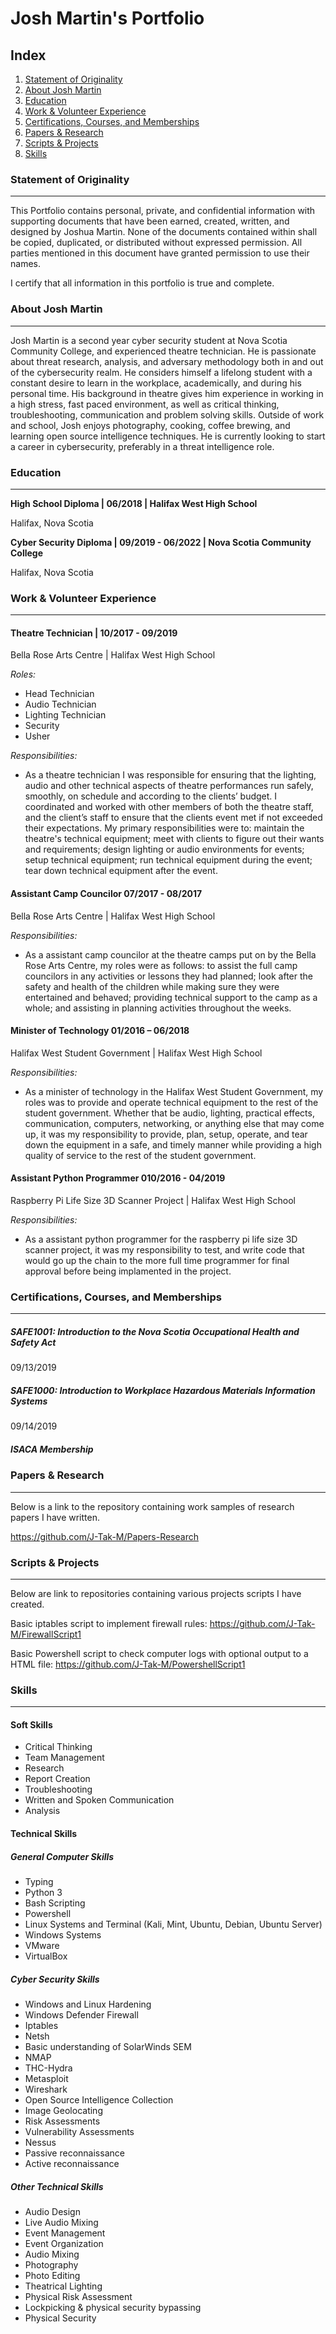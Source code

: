 # Josh Martin's Portfolio
## Index
1. [Statement of Originality](https://github.com/J-Tak-M/Josh-M.github.io/blob/main/README.md#statement-of-originality)
2. [About Josh Martin](https://github.com/J-Tak-M/Josh-M.github.io/blob/main/README.md#about-josh-martin)
3. [Education](https://github.com/J-Tak-M/Josh-M.github.io/blob/main/README.md#education)
4. [Work & Volunteer Experience](https://github.com/J-Tak-M/Josh-M.github.io/blob/main/README.md#work--volunteer-experience)
5. [Certifications, Courses, and Memberships](https://github.com/J-Tak-M/Josh-M-Portfolio/blob/main/README.md#certifications-courses-and-memberships)
6. [Papers & Research](https://github.com/J-Tak-M/Josh-M.github.io/blob/main/README.md#papers--research)
7. [Scripts & Projects](https://github.com/J-Tak-M/Josh-M.github.io/blob/main/README.md#scripts--projects)
8. [Skills](https://github.com/J-Tak-M/Josh-M.github.io/blob/main/README.md#skills)

### Statement of Originality
_______________________________________________________________________________________________________________________________________________
This Portfolio contains personal, private, and confidential information with supporting documents that have been earned, created, written, and designed by Joshua Martin. None of the documents contained within shall be copied, duplicated, or distributed without expressed permission. All parties mentioned in this document have granted permission to use their names. 

I certify that all information in this portfolio is true and complete.

### About Josh Martin
_______________________________________________________________________________________________________________________________________________
Josh Martin is a second year cyber security student at Nova Scotia Community College, and experienced theatre technician. He is passionate about threat research, analysis, and adversary methodology both in and out of the cybersecurity realm. He considers himself a lifelong student with a constant desire to learn in the workplace, academically, and during his personal time. His background in theatre gives him experience in working in a high stress, fast paced environment, as well as critical thinking, troubleshooting, communication and problem solving skills. Outside of work and school, Josh enjoys photography, cooking, coffee brewing, and learning open source intelligence techniques. He is currently looking to start a career in cybersecurity, preferably in a threat intelligence role.


### Education
_______________________________________________________________________________________________________________________________________________
**High School Diploma | 06/2018 | Halifax West High School**

Halifax, Nova Scotia

**Cyber Security Diploma | 09/2019 - 06/2022 | Nova Scotia Community College**

Halifax, Nova Scotia


### Work & Volunteer Experience
_______________________________________________________________________________________________________________________________________________
#### Theatre Technician | 10/2017 - 09/2019
Bella Rose Arts Centre | Halifax West High School

*Roles:*
- Head Technician
- Audio Technician
- Lighting Technician
- Security
- Usher

*Responsibilities:*
- As a theatre technician I was responsible for ensuring that the lighting, audio and other technical aspects of theatre performances run safely, smoothly, on schedule and according to the clients’ budget. I coordinated and worked with other members of both the theatre staff, and the client’s staff to ensure that the clients event met if not exceeded their expectations. My primary responsibilities were to: maintain the theatre's technical equipment; meet with clients to figure out their wants and requirements; design lighting or audio environments for events; setup technical equipment; run technical equipment during the event; tear down technical equipment after the event.

#### Assistant Camp Councilor  07/2017 - 08/2017
Bella Rose Arts Centre | Halifax West High School

*Responsibilities:*
- As a assistant camp councilor at the theatre camps put on by the Bella Rose Arts Centre, my roles were as follows: to assist the full camp councilors in any activities or lessons they had planned; look after the safety and health of the children while making sure they were entertained and behaved; providing technical support to the camp as a whole; and assisting in planning activities throughout the weeks.

#### Minister of Technology  01/2016 – 06/2018
Halifax West Student Government | Halifax West High School

*Responsibilities:*
- As a minister of technology in the Halifax West Student Government, my roles was to provide and operate technical equipment to the rest of the student government. Whether that be audio, lighting, practical effects, communication, computers, networking, or anything else that may come up, it was my responsibility to provide, plan, setup, operate, and tear down the equipment in a safe, and timely manner while providing a high quality of service to the rest of the student government.

#### Assistant Python Programmer  010/2016 - 04/2019
Raspberry Pi Life Size 3D Scanner Project | Halifax West High School

*Responsibilities:*
- As a assistant python programmer for the raspberry pi life size 3D scanner project, it was my responsibility to test, and write code that would go up the chain to the more full time programmer for final approval before being implamented in the project.


### Certifications, Courses, and Memberships
_______________________________________________________________________________________________________________________________________________
##### SAFE1001: Introduction to the Nova Scotia Occupational Health and Safety Act
09/13/2019
##### SAFE1000: Introduction to Workplace Hazardous Materials Information Systems
09/14/2019
##### ISACA Membership

### Papers & Research
_______________________________________________________________________________________________________________________________________________
Below is a link to the repository containing work samples of research papers I have written.

https://github.com/J-Tak-M/Papers-Research


### Scripts & Projects
_______________________________________________________________________________________________________________________________________________
Below are link to repositories containing various projects scripts I have created.

Basic iptables script to implement firewall rules: https://github.com/J-Tak-M/FirewallScript1

Basic Powershell script to check computer logs with optional output to a HTML file: https://github.com/J-Tak-M/PowershellScript1

### Skills
_______________________________________________________________________________________________________________________________________________
#### Soft Skills
- Critical Thinking
- Team Management
- Research
- Report Creation
- Troubleshooting
- Written and Spoken Communication
- Analysis

#### Technical Skills
##### General Computer Skills
- Typing
- Python 3
- Bash Scripting
- Powershell
- Linux Systems and Terminal (Kali, Mint, Ubuntu, Debian, Ubuntu Server)
- Windows Systems
- VMware
- VirtualBox

##### Cyber Security Skills
- Windows and Linux Hardening
- Windows Defender Firewall
- Iptables
- Netsh
- Basic understanding of SolarWinds SEM
- NMAP
- THC-Hydra
- Metasploit
- Wireshark
- Open Source Intelligence Collection 
- Image Geolocating
- Risk Assessments
- Vulnerability Assessments
- Nessus
- Passive reconnaissance
- Active reconnaissance

##### Other Technical Skills
- Audio Design
- Live Audio Mixing
- Event Management
- Event Organization
- Audio Mixing
- Photography
- Photo Editing
- Theatrical Lighting
- Physical Risk Assessment
- Lockpicking & physical security bypassing
- Physical Security 
